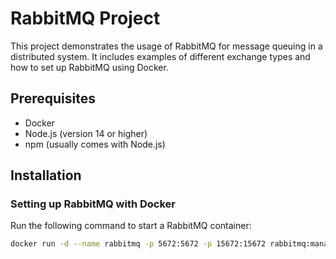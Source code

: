 # RabbitMQ Project

This project demonstrates the usage of RabbitMQ for message queuing in a distributed system. It includes examples of different exchange types and how to set up RabbitMQ using Docker.

## Prerequisites

- Docker
- Node.js (version 14 or higher)
- npm (usually comes with Node.js)

## Installation

### Setting up RabbitMQ with Docker

Run the following command to start a RabbitMQ container:

```bash
docker run -d --name rabbitmq -p 5672:5672 -p 15672:15672 rabbitmq:management
